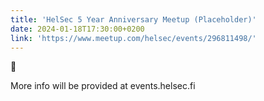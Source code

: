 ```yaml
---
title: 'HelSec 5 Year Anniversary Meetup (Placeholder)'
date: 2024-01-18T17:30:00+0200
link: 'https://www.meetup.com/helsec/events/296811498/'
---
```


👀

 More info will be provided at events.helsec.fi

 